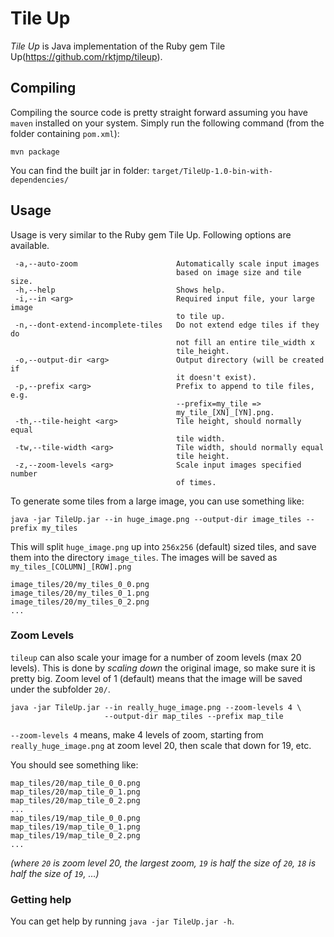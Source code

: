 Tile Up
=======

*Tile Up* is Java implementation of the Ruby gem Tile Up(https://github.com/rktjmp/tileup).

Compiling
-----
Compiling the source code is pretty straight forward assuming you have `maven` installed on your system.
Simply run the following command (from the folder containing `pom.xml`):
```
mvn package
```
You can find the built jar in folder:
`target/TileUp-1.0-bin-with-dependencies/`

Usage
-----
Usage is very similar to the Ruby gem Tile Up. Following options are available.

```
 -a,--auto-zoom                      Automatically scale input images
                                     based on image size and tile size.
 -h,--help                           Shows help.
 -i,--in <arg>                       Required input file, your large image
                                     to tile up.
 -n,--dont-extend-incomplete-tiles   Do not extend edge tiles if they do
                                     not fill an entire tile_width x
                                     tile_height.
 -o,--output-dir <arg>               Output directory (will be created if
                                     it doesn't exist).
 -p,--prefix <arg>                   Prefix to append to tile files, e.g.
                                     --prefix=my_tile =>
                                     my_tile_[XN]_[YN].png.
 -th,--tile-height <arg>             Tile height, should normally equal
                                     tile width.
 -tw,--tile-width <arg>              Tile width, should normally equal
                                     tile height.
 -z,--zoom-levels <arg>              Scale input images specified number
                                     of times.
```
To generate some tiles from a large image, you can use something like:
```
java -jar TileUp.jar --in huge_image.png --output-dir image_tiles --prefix my_tiles
```

This will split `huge_image.png` up into `256x256` (default) sized tiles, and save them into the directory `image_tiles`. The images will be saved as `my_tiles_[COLUMN]_[ROW].png`

```
image_tiles/20/my_tiles_0_0.png
image_tiles/20/my_tiles_0_1.png
image_tiles/20/my_tiles_0_2.png
...
```

### Zoom Levels

`tileup` can also scale your image for a number of zoom levels (max 20 levels). This is done by *scaling down* the original image, so make sure it is pretty big. Zoom level of 1 (default) means that the image will be saved under the subfolder `20/`.

```
java -jar TileUp.jar --in really_huge_image.png --zoom-levels 4 \
                     --output-dir map_tiles --prefix map_tile
```

`--zoom-levels 4` means, make 4 levels of zoom, starting from `really_huge_image.png` at zoom level 20, then scale that down for 19, etc.

You should see something like:

```
map_tiles/20/map_tile_0_0.png
map_tiles/20/map_tile_0_1.png
map_tiles/20/map_tile_0_2.png
...
map_tiles/19/map_tile_0_0.png
map_tiles/19/map_tile_0_1.png
map_tiles/19/map_tile_0_2.png
...
```
*(where `20` is zoom level 20, the largest zoom, `19` is half the size of `20`, `18` is half the size of `19`, …)*

### Getting help

You can get help by running `java -jar TileUp.jar -h`.

